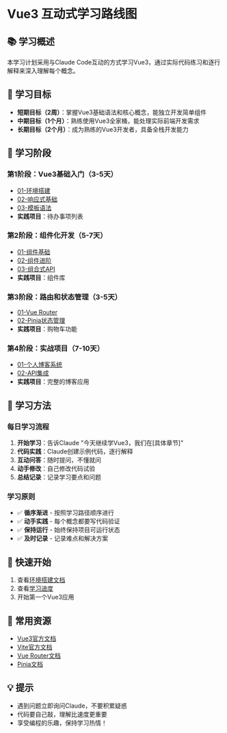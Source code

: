 # Vue3 互动式学习路线图

## 📚 学习概述
本学习计划采用与Claude Code互动的方式学习Vue3，通过实际代码练习和逐行解释来深入理解每个概念。

## 🎯 学习目标
- **短期目标（2周）**：掌握Vue3基础语法和核心概念，能独立开发简单组件
- **中期目标（1个月）**：熟练使用Vue3全家桶，能处理实际前端开发需求  
- **长期目标（2个月）**：成为熟练的Vue3开发者，具备全栈开发能力

## 📖 学习阶段

### 第1阶段：Vue3基础入门（3-5天）
- [01-环境搭建](../01-basics/01-environment-setup.md)
- [02-响应式基础](../01-basics/02-reactive-basics.md)
- [03-模板语法](../01-basics/03-template-syntax.md)
- **实践项目**：待办事项列表

### 第2阶段：组件化开发（5-7天）
- [01-组件基础](../02-components/01-component-basics.md)
- [02-组件进阶](../02-components/02-component-advanced.md)
- [03-组合式API](../02-components/03-composition-api.md)
- **实践项目**：组件库

### 第3阶段：路由和状态管理（3-5天）
- [01-Vue Router](../03-router-store/01-vue-router.md)
- [02-Pinia状态管理](../03-router-store/02-pinia-store.md)
- **实践项目**：购物车功能

### 第4阶段：实战项目（7-10天）
- [01-个人博客系统](../04-project/01-blog-system.md)
- [02-API集成](../04-project/02-api-integration.md)
- **实践项目**：完整的博客应用

## 📝 学习方法

### 每日学习流程
1. **开始学习**：告诉Claude "今天继续学Vue3，我们在[具体章节]"
2. **代码实践**：Claude创建示例代码，逐行解释
3. **互动问答**：随时提问，不懂就问
4. **动手修改**：自己修改代码试验
5. **总结记录**：记录学习要点和问题

### 学习原则
- ✅ **循序渐进** - 按照学习路径顺序进行
- ✅ **动手实践** - 每个概念都要写代码验证
- ✅ **保持运行** - 始终保持项目可运行状态
- ✅ **及时记录** - 记录难点和解决方案

## 🚀 快速开始

1. 查看[环境搭建文档](../01-basics/01-environment-setup.md)
2. 查看[学习进度](./PROGRESS.md)
3. 开始第一个Vue3应用

## 📌 常用资源
- [Vue3官方文档](https://cn.vuejs.org/)
- [Vite官方文档](https://cn.vitejs.dev/)
- [Vue Router文档](https://router.vuejs.org/zh/)
- [Pinia文档](https://pinia.vuejs.org/zh/)

## 💡 提示
- 遇到问题立即询问Claude，不要积累疑惑
- 代码要自己敲，理解比速度更重要
- 享受编程的乐趣，保持学习热情！